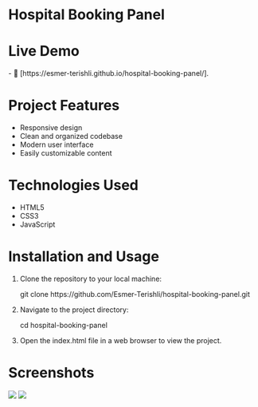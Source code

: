 <h1>Hospital Booking Panel</h1>

<h1>Live Demo</h1>
- 📄 [https://esmer-terishli.github.io/hospital-booking-panel/].

<h1>Project Features</h1>
<ul>
  <li>Responsive design</li>
  <li>Clean and organized codebase</li>
  <li>Modern user interface</li>
  <li>Easily customizable content</li>
</ul>

<h1>Technologies Used</h1>
<ul>
  <li>HTML5</li>
  <li>CSS3</li>
  <li>JavaScript</li>
</ul>

<h1>Installation and Usage</h1>
<ol>
  <li>Clone the repository to your local machine:
    <p>git clone https://github.com/Esmer-Terishli/hospital-booking-panel.git</p>
  </li>
    <li>Navigate to the project directory:
    <p>cd hospital-booking-panel</p>
  </li>
  <li>Open the index.html file in a web browser to view the project.</li>
</ol>

<h1>Screenshots</h1>
<img src="https://i.imgur.com/bjRRgFJ.png">
<img src="https://i.imgur.com/VI8TtBi.png">
